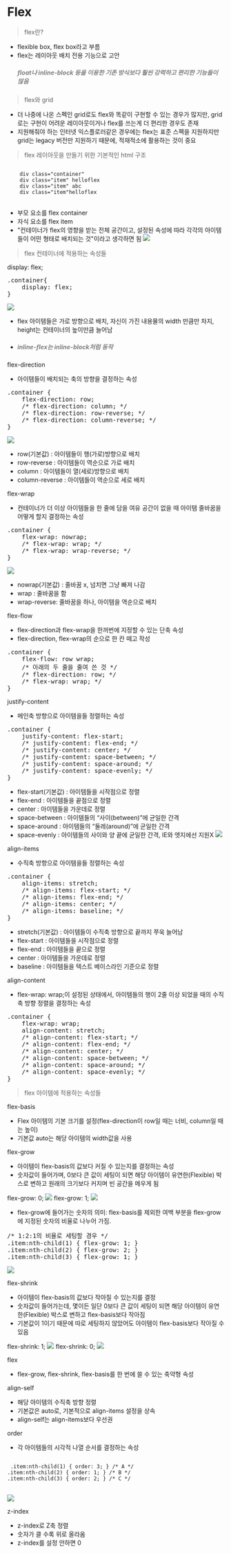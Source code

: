 # Flex

>flex란?
+ flexible box, flex box라고 부름
+ flex는 레이아웃 배치 전용 기능으로 고안 <br>
<span style="color: gray"><h5>float나 inline-block 등을 이용한 기존 방식보다 훨씬 강력하고 편리한 기능들이 많음</span>

>flex와 grid
+ 더 나중에 나온 스펙인 grid로도 flex와 똑같이 구현할 수 있는 경우가 많지만, grid로는 구현이 어려운 레이아웃이거나 flex를 쓰는게 더 편리한 경우도 존재
+ 지원해줘야 하는 인터넷 익스플로러같은 경우에는 flex는 표준 스펙을 지원하지만 grid는 legacy 버전만 지원하기 때문에, 적재적소에 활용하는 것이 중요

>flex 레이아웃을 만들기 위한 기본적인 html 구조
<pre>
<code>
    div class="container"
	div class="item" helloflex
	div class="item" abc 
	div class="item"helloflex 
</code>
</pre>
+ 부모 요소를 flex container
+ 자식 요소를 flex item
+ "컨테이너가 flex의 영향을 받는 전체 공간이고, 설정된 속성에 따라 각각의 아이템들이 어떤 형태로 배치되는 것"이라고 생각하면 됨
<img src="flex box.jpg" ></img>

> flex 컨테이너에 적용하는 속성들
 
 display: flex;
<pre>
.container{
    display: flex;
}
</pre>
<img src="flex box2.jpg" ></img>

+ flex 아이템들은 가로 방향으로 배치, 자신이 가진 내용물의 width 만큼만 차지, height는 컨테이너의 높이만큼 늘어남
+ <span style="color: gray"><h5>
inline-flex는 inline-block처럼 동작
 
 flex-direction
 + 아이템들이 배치되는 축의 방향을 결정하는 속성
 <pre>
.container {
	flex-direction: row;
	/* flex-direction: column; */
	/* flex-direction: row-reverse; */
	/* flex-direction: column-reverse; */
}
</pre>
<img src="flex box3.jpg" ></img>

+ row(기본값) : 아이템들이 행(가로)방향으로 배치
+ row-reverse : 아이템들이 역순으로 가로 배치
+ column : 아이템들이 열(세로)방향으로 배치
+ column-reverse : 아이템들이 역순으로 세로 배치 

flex-wrap
+ 컨테이너가 더 이상 아이템들을 한 줄에 담을 여유 공간이 없을 때 아이템 줄바꿈을 어떻게 할지 결정하는 속성
<pre>
.container {
	flex-wrap: nowrap;
	/* flex-wrap: wrap; */
	/* flex-wrap: wrap-reverse; */
}
</pre>
<img src="flex box4.jpg" ></img>

+ nowrap(기본값) : 줄바꿈 x, 넘치면 그냥 빠져 나감
+ wrap : 줄바꿈을 함
+ wrap-reverse: 줄바꿈을 하나, 아이템을 역순으로 배치

flex-flow
+ flex-direction과 flex-wrap을 한꺼번에 지정할 수 있는 단축 속성
+ flex-direction, flex-wrap의 순으로 한 칸 떼고 작성
<pre>
.container {
	flex-flow: row wrap;
	/* 아래의 두 줄을 줄여 쓴 것 */
	/* flex-direction: row; */
	/* flex-wrap: wrap; */
}
</pre>

justify-content
+ 메인축 방향으로 아이템을들 정렬하는 속성
<pre>
.container {
	justify-content: flex-start;
	/* justify-content: flex-end; */
	/* justify-content: center; */
	/* justify-content: space-between; */
	/* justify-content: space-around; */
	/* justify-content: space-evenly; */
}
</pre>
+ flex-start(기본값) : 아이템들을 시작점으로 정렬
+ flex-end : 아이템들을 끝점으로 정렬
+ center : 아이템들을 가운데로 정렬
+ space-between : 아이템들의 “사이(between)”에 균일한 간격
+ space-around : 아이템들의 “둘레(around)”에 균일한 간격
+ space-evenly : 아이템들의 사이와 양 끝에 균일한 간격, IE와 엣지에선 지원X
<img src="flex box5.jpg" ></img>

align-items
+ 수직축 방향으로 아이템을들 정렬하는 속성
<pre>
.container {
	align-items: stretch;
	/* align-items: flex-start; */
	/* align-items: flex-end; */
	/* align-items: center; */
	/* align-items: baseline; */
}
</pre>
+ stretch(기본값) : 아이템들이 수직축 방향으로 끝까지 쭈욱 늘어남
+ flex-start : 아이템들을 시작점으로 정렬
+ flex-end : 아이템들을 끝으로 정렬
+ center : 아이템들을 가운데로 정렬
+ baseline : 아이템들을 텍스트 베이스라인 기준으로 정렬

align-content
+ flex-wrap: wrap;이 설정된 상태에서, 아이템들의 행이 2줄 이상 되었을 때의 수직축 방향 정렬을 결정하는 속성
<pre>
.container {
	flex-wrap: wrap;
	align-content: stretch;
	/* align-content: flex-start; */
	/* align-content: flex-end; */
	/* align-content: center; */
	/* align-content: space-between; */
	/* align-content: space-around; */
	/* align-content: space-evenly; */
}
</pre>
> flex 아이템에 적용하는 속성들

flex-basis
+ Flex 아이템의 기본 크기를 설정(flex-direction이 row일 때는 너비, column일 때는 높이)
+ 기본값 auto는 해당 아이템의 width값을 사용

flex-grow
+ 아이템이 flex-basis의 값보다 커질 수 있는지를 결정하는 속성
+ 숫자값이 들어가며, 0보다 큰 값이 세팅이 되면 해당 아이템이 유연한(Flexible) 박스로 변하고 원래의 크기보다 커지며 빈 공간을 메우게 됨

flex-grow: 0;
<img src="flex box6.jpg" ></img>
flex-grow: 1;
<img src="flex box7.jpg" ></img>

+ flex-grow에 들어가는 숫자의 의미: flex-basis를 제외한 여백 부분을 flex-grow에 지정된 숫자의 비율로 나누어 가짐.
<pre>
/* 1:2:1의 비율로 세팅할 경우 */
.item:nth-child(1) { flex-grow: 1; }
.item:nth-child(2) { flex-grow: 2; }
.item:nth-child(3) { flex-grow: 1; }
</pre>
<img src="flex box8.jpg" ></img>

flex-shrink
+ 아이템이 flex-basis의 값보다 작아질 수 있는지를 결정
+ 숫자값이 들어가는데, 몇이든 일단 0보다 큰 값이 세팅이 되면 해당 아이템이 유연한(Flexible) 박스로 변하고 flex-basis보다 작아짐
+ 기본값이 1이기 때문에 따로 세팅하지 않았어도 아이템이 flex-basis보다 작아질 수 있음

flex-shrink: 1;
<img src="flex box9.jpg" ></img>
flex-shrink: 0;
<img src="flex box10.jpg" ></img>

flex
+ flex-grow, flex-shrink, flex-basis를 한 번에 쓸 수 있는 축약형 속성

align-self
+ 해당 아이템의 수직축 방향 정렬
+ 기본값은 auto로, 기본적으로 align-items 설정을 상속
+ align-self는 align-items보다 우선권

order
+ 각 아이템들의 시각적 나열 순서를 결정하는 속성
<pre>
<code>
 .item:nth-child(1) { order: 3; } /* A */
.item:nth-child(2) { order: 1; } /* B */
.item:nth-child(3) { order: 2; } /* C */
</code>
</pre>
<img src="flex box11.jpg" ></img>

z-index
+ z-index로 Z축 정렬
+ 숫자가 클 수록 위로 올라옴
+  z-index를 설정 안하면 0
